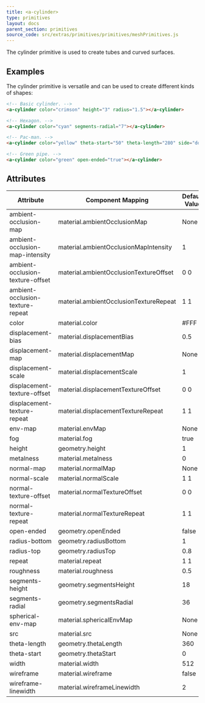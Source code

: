 ```yaml
---
title: <a-cylinder>
type: primitives
layout: docs
parent_section: primitives
source_code: src/extras/primitives/primitives/meshPrimitives.js
---
```


The cylinder primitive is used to create tubes and curved surfaces.

## Examples

The cylinder primitive is versatile and can be used to create different kinds of shapes:

```html
<!-- Basic cylinder. -->
<a-cylinder color="crimson" height="3" radius="1.5"></a-cylinder>

<!-- Hexagon. -->
<a-cylinder color="cyan" segments-radial="7"></a-cylinder>

<!-- Pac-man. -->
<a-cylinder color="yellow" theta-start="50" theta-length="280" side="double"></a-cylinder>

<!-- Green pipe. -->
<a-cylinder color="green" open-ended="true"></a-cylinder>
```

## Attributes

| Attribute                        | Component Mapping                      | Default Value |
| --------                         | -----------------                      | ------------- |
| ambient-occlusion-map            | material.ambientOcclusionMap           | None          |
| ambient-occlusion-map-intensity  | material.ambientOcclusionMapIntensity  | 1             |
| ambient-occlusion-texture-offset | material.ambientOcclusionTextureOffset | 0 0           |
| ambient-occlusion-texture-repeat | material.ambientOcclusionTextureRepeat | 1 1           |
| color                            | material.color                         | #FFF          |
| displacement-bias                | material.displacementBias              | 0.5           |
| displacement-map                 | material.displacementMap               | None          |
| displacement-scale               | material.displacementScale             | 1             |
| displacement-texture-offset      | material.displacementTextureOffset     | 0 0           |
| displacement-texture-repeat      | material.displacementTextureRepeat     | 1 1           |
| env-map                          | material.envMap                        | None          |
| fog                              | material.fog                           | true          |
| height                           | geometry.height                        | 1             |
| metalness                        | material.metalness                     | 0             |
| normal-map                       | material.normalMap                     | None          |
| normal-scale                     | material.normalScale                   | 1 1           |
| normal-texture-offset            | material.normalTextureOffset           | 0 0           |
| normal-texture-repeat            | material.normalTextureRepeat           | 1 1           |
| open-ended                       | geometry.openEnded                     | false         |
| radius-bottom                    | geometry.radiusBottom                  | 1             |
| radius-top                       | geometry.radiusTop                     | 0.8           |
| repeat                           | material.repeat                        | 1 1           |
| roughness                        | material.roughness                     | 0.5           |
| segments-height                  | geometry.segmentsHeight                | 18            |
| segments-radial                  | geometry.segmentsRadial                | 36            |
| spherical-env-map                | material.sphericalEnvMap               | None          |
| src                              | material.src                           | None          |
| theta-length                     | geometry.thetaLength                   | 360           |
| theta-start                      | geometry.thetaStart                    | 0             |
| width                            | material.width                         | 512           |
| wireframe                        | material.wireframe                     | false         |
| wireframe-linewidth              | material.wireframeLinewidth            | 2             |

